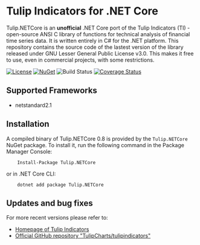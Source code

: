 # Tulip Indicators for .NET Core

Tulip.NETCore is an **unofficial** .NET Core port of the Tulip Indicators (TI) - open-source ANSI C library of functions for technical analysis of financial time series data. It is written entirely in C# for the .NET platform. This repository contains the source code of the lastest version of the library released under GNU Lesser General Public License v3.0. This makes it free to use, even in commercial projects, with some restrictions.

[![License](https://img.shields.io/github/license/hmG3/Tulip.NETCore?logo=open-source-initiative)](https://opensource.org/licenses/LGPL-3.0)
[![NuGet](https://img.shields.io/nuget/v/Tulip.NETCore.svg?logo=nuget)](https://nuget.org/packages/Tulip.NETCore)
![Build Status](https://github.com/hmG3/Tulip.NETCore/workflows/.NET%20Core/badge.svg)
[![Coverage Status](https://codecov.io/gh/hmG3/Tulip.NETCore/branch/master/graph/badge.svg)](https://codecov.io/gh/hmG3/Tulip.NETCore)

## Supported Frameworks

- netstandard2.1

## Installation

A compiled binary of Tulip.NETCore 0.8 is provided by the `Tulip.NETCore` NuGet package. To install it, run the following command in the Package Manager Console:

```shell
    Install-Package Tulip.NETCore
```

or in .NET Core CLI:

```shell
    dotnet add package Tulip.NETCore
```

## Updates and bug fixes

For more recent versions please refer to:

- [Homepage of Tulip Indicators](https://tulipindicators.org/)
- [Official GitHub repository "TulipCharts/tulipindicators"](https://github.com/TulipCharts/tulipindicators)
